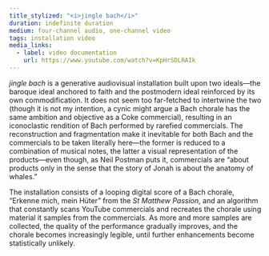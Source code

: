 ```yaml
---
title_stylized: "<i>jingle bach</i>"
duration: indefinite duration
medium: four-channel audio, one-channel video
tags: installation video
media_links:
  - label: video documentation
    url: https://www.youtube.com/watch?v=KpHrSDLRAIk
---
```


_jingle bach_ is a generative audiovisual installation built upon two ideals—the baroque ideal anchored to faith and the postmodern ideal reinforced by its own commodification. It does not seem too far-fetched to intertwine the two (though it is not my intention, a cynic might argue a Bach chorale has the same ambition and objective as a Coke commercial), resulting in an iconoclastic rendition of Bach performed by rarefied commercials. The reconstruction and fragmentation make it inevitable for both Bach and the commercials to be taken literally here—the former is reduced to a combination of musical notes, the latter a visual representation of the products—even though, as Neil Postman puts it, commercials are “about products only in the sense that the story of Jonah is about the anatomy of whales.”

The installation consists of a looping digital score of a Bach chorale, “Erkenne mich, mein Hüter” from the _St Matthew Passion_, and an algorithm that constantly scans YouTube commercials and recreates the chorale using material it samples from the commercials. As more and more samples are collected, the quality of the performance gradually improves, and the chorale becomes increasingly legible, until further enhancements become statistically unlikely.
